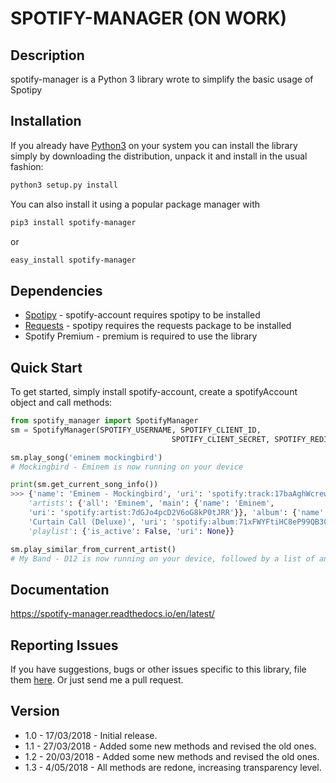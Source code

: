 # SPOTIFY-MANAGER (ON WORK)

## Description

spotify-manager is a Python 3 library wrote to simplify the basic usage of Spotipy

## Installation

If you already have [Python3](http://www.python.org/) on your system you can install the library simply by downloading the distribution, unpack it and install in the usual fashion:

```bash
python3 setup.py install
```

You can also install it using a popular package manager with

```bash
pip3 install spotify-manager
```

or

```bash
easy_install spotify-manager
```

## Dependencies

- [Spotipy](https://github.com/plamere/spotipy) - spotify-account requires spotipy to be installed
- [Requests](https://github.com/kennethreitz/requests) - spotipy requires the requests package to be installed
- Spotify Premium - premium is required to use the library


## Quick Start

To get started, simply install spotify-account, create a spotifyAccount object and call methods:

```python
from spotify_manager import SpotifyManager
sm = SpotifyManager(SPOTIFY_USERNAME, SPOTIFY_CLIENT_ID, 
                                    SPOTIFY_CLIENT_SECRET, SPOTIFY_REDIRECT_URI)

sm.play_song('eminem mockingbird')
# Mockingbird - Eminem is now running on your device

print(sm.get_current_song_info())
>>> {'name': 'Eminem - Mockingbird', 'uri': 'spotify:track:17baAghWcrewNOcc9dCewx'}, 
    'artists': {'all': 'Eminem', 'main': {'name': 'Eminem', 
    'uri': 'spotify:artist:7dGJo4pcD2V6oG8kP0tJRR'}}, 'album': {'name': 
    'Curtain Call (Deluxe)', 'uri': 'spotify:album:71xFWYFtiHC8eP99QB30AA'}, 
    'playlist': {'is_active': False, 'uri': None}}

sm.play_similar_from_current_artist()
# My Band - D12 is now running on your device, followed by a list of another 19 related songs (customizable)
```

## Documentation

https://spotify-manager.readthedocs.io/en/latest/

## Reporting Issues

If you have suggestions, bugs or other issues specific to this library, file them [here](https://github.com/WolfyLPDC/spotify-manager/issues). Or just send me a pull request.

## Version

- 1.0 - 17/03/2018 - Initial release.
- 1.1 - 27/03/2018 - Added some new methods and revised the old ones.
- 1.2 - 20/03/2018 - Added some new methods and revised the old ones.
- 1.3 - 4/05/2018 - All methods are redone, increasing transparency level. 
